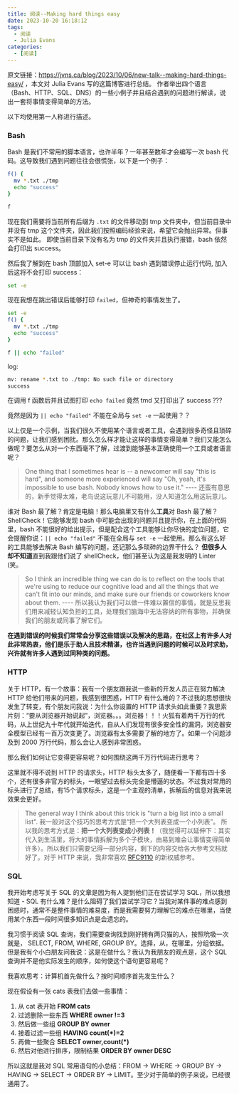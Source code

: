 ```yaml
---
title: 阅读--Making hard things easy
date: 2023-10-20 16:18:12
tags:
  - 阅读
  - Julia Evans
categories:
  - [阅读]
---
```


原文链接：https://jvns.ca/blog/2023/10/06/new-talk--making-hard-things-easy/ ，本文对 Julia Evans 写的这篇博客进行总结。
作者举出四个语言（Bash、HTTP、SQL、DNS）的一些小例子并且结合遇到的问题进行解读，说出一套将事情变得简单的方法。

以下均使用第一人称进行描述。


### Bash
Bash 是我们不常用的脚本语言，也许半年？一年甚至数年才会编写一次 bash 代码。这导致我们遇到问题往往会很慌张，以下是一个例子：

``` bash
f() {
  mv *.txt ./tmp
  echo "success"
}

f
```
现在我们需要将当前所有后缀为 `.txt` 的文件移动到 tmp 文件夹中，但当前目录中并没有 tmp 这个文件夹，因此我们按照编码经验来说，希望它会抛出异常。但事实不是如此。
即使当前目录下没有名为 tmp 的文件夹并且执行报错，bash 依然会打印出 success。

然后我了解到在 bash 顶部加入 set-e 可以让 bash 遇到错误停止运行代码, 加入后这将不会打印 success：
```bash
set -e
```

现在我想在跳出错误后能够打印 `failed`，但神奇的事情发生了。
```bash
set -e
f() {
  mv *.txt ./tmp
  echo "success"
}

f || echo "failed"
```

log: 
``` bash
mv: rename *.txt to ./tmp: No such file or directory
success
```
在调用 f 函数后并且试图打印 `echo failed` 竟然 tmd 又打印出了 success ???

竟然是因为 `|| echo "failed"` 不能在全局与 `set -e` 一起使用？？

以上仅是一个示例，当我们很久不使用某个语言或者工具，会遇到很多奇怪且琐碎的问题，让我们感到困扰。那么怎么样才能让这样的事情变得简单？我们又能怎么做呢？要怎么从对一个东西毫不了解，过渡到能够基本正确使用一个工具或者语言呢？

> One thing that I sometimes hear is -- a newcomer will say "this is hard", and someone more experienced will say "Oh, yeah, it's impossible to use bash. Nobody knows how to use it."  ----  还蛮有意思的，新手觉得太难，老鸟说这玩意儿不可能用，没人知道怎么用这玩意儿。

谁对 Bash 最了解？肯定是电脑！那么电脑里又有什么**工具**对 Bash 最了解？ ShellCheck！它能够发现 bash 中可能会出现的问题并且提示你，在上面的代码里，bash 不能很好的给出提示，但是配合这个工具能够让你尽快的定位问题，它会提醒你说：`|| echo "failed"` 不能在全局与 `set -e` 一起使用。那么有这么好的工具能够去解决 Bash 编写的问题，还记那么多琐碎的边界干什么？ **但很多人却不知道**直到我跟他们说了 shellCheck，他们甚至认为这是我发明的 Linter (笑。

> So I think an incredible thing we can do is to reflect on the tools that we're using to reduce our cognitive load and all the things that we can't fit into our minds, and make sure our friends or coworkers know about them. ---- 所以我认为我们可以做一件难以置信的事情，就是反思我们用来减轻认知负担的工具，处理我们脑海中无法容纳的所有事物，并确保我们的朋友或同事了解它们。

**在遇到错误的时候我们常常会分享这些错误以及解决的思路，在社区上有许多人对此非常热衷，他们是乐于助人且技术精湛，也许当遇到问题的时候可以及时求助，兴许就有许多人遇到过同种类的问题。**


### HTTP
关于 HTTP，有一个故事：我有一个朋友跟我说一些新的开发人员正在努力解决 HTTP 给他们带来的问题，我感到很困惑，HTTP 有什么难的？不过我的思想很快发生了转变，有个朋友问我说：为什么你设置的 HTTP 请求头如此重要？我思索片刻：“要从浏览器开始说起”，浏览器。。。浏览器！！！火狐有着两千万行的代码，从上世纪九十年代就开始迭代，自从人们发现有很多安全性的漏洞，浏览器安全模型已经有一百万次变更了。浏览器有太多需要了解的地方了。如果一个问题涉及到 2000 万行代码，那么会让人感到非常困惑。

那么我们如何让它变得更容易呢？如何围绕这两千万行代码进行思考？

这里就不得不说到 HTTP 的请求头，HTTP 标头太多了，随便看一下都有四十多个，还有很多非官方的标头，一眼望过去标头完全是懵逼的状态。不过我对常用的标头进行了总结，有15个请求标头，这是一个主观的清单，拆解后的信息对我来说效果会更好。

> The general way I think about this trick is "turn a big list into a small list". 我一般对这个技巧的思考方式是“把一个大列表变成一个小列表”。
所以我的思考方式是：**把一个大列表变成小列表！**（我觉得可以延伸下：其实代入到生活里，将大的事情拆解为多个子模块，由易到难会让事情变得简单许多）。所以我们只需要记得一部分内容，剩下的内容交给各大参考文档就好了。对于 HTTP 来说，我非常喜欢 [RFC9110](https://www.rfc-editor.org/rfc/rfc9110) 的新权威参考。


### SQL
我开始考虑写关于 SQL 的文章是因为有人提到他们正在尝试学习 SQL，所以我想知道 - SQL 有什么难？是什么阻碍了我们尝试学习它？当我对某件事的难点感到困惑时，通常不是整件事情的难易度，而是我需要努力理解它的难点在哪里，当使用某个东西一段时间很多知识点是会遗忘的。

我习惯于阅读 SQL 查询，我们需要查询找到刚好拥有两只猫的人，按照吮吸一次就是， SELECT, FROM, WHERE, GROUP BY。选择，从，在哪里，分组依据。但是我有个小白朋友问我说：这是在做什么？我认为我朋友的观点是，这个 SQL 查询并不是他实际发生的顺序，如何使这个语句更容易呢？

我喜欢思考：计算机首先做什么？按时间顺序首先发生什么？

现在假设有一张 cats 表我们去做一些事情：
1. 从 cat 表开始 **FROM cats**
2. 过滤删除一些东西  **WHERE owner !=3**
3. 然后做一些组 **GROUP BY owner**
4. 接着过滤一些组 **HAVING count(*)=2**
5. 再做一些聚合 **SELECT owner,count(*)**
6. 然后对他进行排序，限制结果 **ORDER BY owner DESC**

所以这就是我对 SQL 常用语句的小总结：FROM -> WHERE -> GROUP BY -> HAVING -> SELECT -> ORDER BY -> LIMIT。至少对于简单的例子来说，已经很通用了。